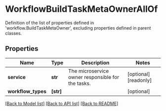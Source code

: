 # WorkflowBuildTaskMetaOwnerAllOf

Definition of the list of properties defined in 'workflow.BuildTaskMetaOwner', excluding properties defined in parent classes.
## Properties
Name | Type | Description | Notes
------------ | ------------- | ------------- | -------------
**service** | **str** | The microservice owner responsible for the tasks. | [optional] [readonly] 
**workflow_types** | **[str]** |  | [optional] 

[[Back to Model list]](../README.md#documentation-for-models) [[Back to API list]](../README.md#documentation-for-api-endpoints) [[Back to README]](../README.md)


